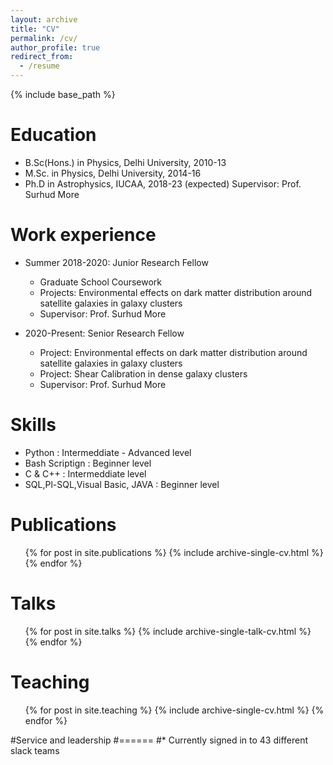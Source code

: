 ```yaml
---
layout: archive
title: "CV"
permalink: /cv/
author_profile: true
redirect_from:
  - /resume
---
```


{% include base_path %}


Education
======
* B.Sc(Hons.) in Physics, Delhi University, 2010-13
* M.Sc. in Physics, Delhi University, 2014-16
* Ph.D in Astrophysics, IUCAA, 2018-23 (expected)
    Supervisor: Prof. Surhud More
    
Work experience
======
* Summer 2018-2020: Junior Research Fellow
  * Graduate School Coursework 
  * Projects: Environmental effects on dark matter distribution around satellite galaxies in galaxy clusters
  * Supervisor: Prof. Surhud More

* 2020-Present: Senior Research Fellow 
  * Project: Environmental effects on dark matter distribution around satellite galaxies in galaxy clusters
  * Project: Shear Calibration in dense galaxy clusters
  * Supervisor: Prof. Surhud More
  
Skills 
======
* Python           : Intermeddiate - Advanced level 
* Bash Scriptign   : Beginner level
* C & C++          : Intermeddiate level
* SQL,Pl-SQL,Visual Basic, JAVA : Beginner level

Publications
======
  <ul>{% for post in site.publications %}
    {% include archive-single-cv.html %}
  {% endfor %}</ul>
  
Talks
======
  <ul>{% for post in site.talks %}
    {% include archive-single-talk-cv.html %}
  {% endfor %}</ul>
  
Teaching
======
  <ul>{% for post in site.teaching %}
    {% include archive-single-cv.html %}
  {% endfor %}</ul>
  
#Service and leadership
#======
#* Currently signed in to 43 different slack teams
